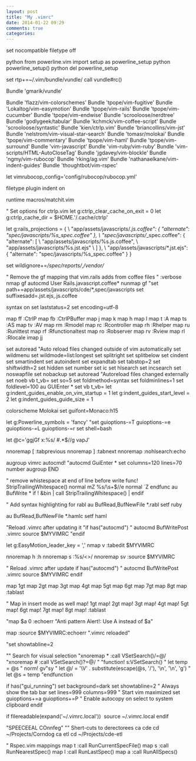 ```yaml
---
layout: post
title: "My .vimrc"
date: 2014-01-22 09:29
comments: true
categories:
---
```


  set nocompatible
  filetype off

  python from powerline.vim import setup as powerline_setup
  python powerline_setup()
  python del powerline_setup

  set rtp+=~/.vim/bundle/vundle/
  call vundle#rc()

  Bundle 'gmarik/vundle'

  Bundle 'flazz/vim-colorschemes'
  Bundle 'tpope/vim-fugitive'
  Bundle 'Lokaltog/vim-easymotion'
  Bundle 'tpope/vim-rails'
  Bundle 'tpope/vim-cucumber'
  Bundle 'tpope/vim-endwise'
  Bundle 'scrooloose/nerdtree'
  Bundle 'godlygeek/tabular'
  Bundle 'kchmck/vim-coffee-script'
  Bundle 'scrooloose/syntastic'
  Bundle 'kien/ctrlp.vim'
  Bundle 'briancollins/vim-jst'
  Bundle 'nelstrom/vim-visual-star-search'
  Bundle 'tomasr/molokai'
  Bundle 'tpope/vim-commentary'
  Bundle 'tpope/vim-haml'
  Bundle 'tpope/vim-surround'
  Bundle 'vim-javascript'
  Bundle 'vim-ruby/vim-ruby'
  Bundle 'vim-scripts/HTML-AutoCloseTag'
  Bundle 'jgdavey/vim-blockle'
  Bundle 'ngmy/vim-rubocop'
  Bundle 'rking/ag.vim'
  Bundle 'nathanaelkane/vim-indent-guides'
  Bundle 'thoughtbot/vim-rspec'


  let vimrubocop_config='config/rubocop/rubocop.yml'

  filetype plugin indent on

  runtime macros/matchit.vim

  " Set options for ctrlp.vim
  let g:ctrlp_clear_cache_on_exit = 0
  let g:ctrlp_cache_dir = $HOME.'/.cache/ctrlp'

  let g:rails_projections = {
        \ "app/assets/javascripts/*.js.coffee": { "alternate": "spec/javascripts/%s_spec.coffee" },
        \ "spec/javascripts/*_spec.coffee": { "alternate": [
        \   "app/assets/javascripts/%s.js.coffee",
        \   "app/assets/javascripts/%s.jst.ejs"
        \ ] },
        \ "app/assets/javascripts/*.jst.ejs": { "alternate": "spec/javascripts/%s_spec.coffee" }
        \}

  set wildignore+=*/spec/reports/*,*/vendor/*

  " Remove the gf mapping that vim.rails adds from coffee files
  " :verbose nmap gf
  autocmd User Rails.javascript.coffee* nunmap <buffer> gf
  "set path+=app/assets/javascripts/cde/*,spec/javascripts
  set suffixesadd=.jst.ejs,.js.coffee

  syntax on
  set laststatus=2
  set encoding=utf-8

  map <leader>ff :CtrlP<CR>
  map <leader>fb :CtrlPBuffer<CR>
  map <C-j> <C-W>j
  map <C-k> <C-W>k
  map <C-h> <C-W>h
  map <C-l> <C-W>l
  map <leader>t  :A<CR>
  map <leader>ts :AS<CR>
  map <leader>tv :AV<CR>
  map <leader>rm :Rmodel<CR>
  map <leader>rc :Rcontroller<CR>
  map <leader>rh :Rhelper<CR>
  map <leader>ru :Runittest<CR>
  map <leader>rf :Rfunctionaltest<CR>
  map <leader>ro :Robserver<CR>
  map <leader>rv :Rview<CR>
  map <leader>rl :Rlocale<CR>
  imap jj <Esc>

  set autoread    "Auto reload files changed outside of vim automatically
  set wildmenu
  set wildmode=list:longest
  set splitright
  set splitbelow
  set cindent
  set smartindent
  set autoindent
  set expandtab
  set tabstop=2
  set shiftwidth=2
  set hidden
  set number
  set ic
  set hlsearch
  set incsearch
  set noswapfile
  set nobackup
  set autoread      "Autoreload files changed externally
  set noeb vb t_vb=
  set so=5
  set foldmethod=syntax
  set foldminlines=1
  set foldlevel=100
  au GUIEnter * set vb t_vb=
  let g:indent_guides_enable_on_vim_startup = 1
  let g:indent_guides_start_level = 2
  let g:indent_guides_guide_size = 1

  colorscheme Molokai
  set guifont=Monaco:h15

  let g:Powerline_symbols = 'fancy'
  "set guioptions-=T guioptions-=e guioptions-=L guioptions-=r
  set shell=bash

  let @c='ggjGf x:%s/ #.*$//g
  vapJ'

  nnoremap <Leader>[ :tabprevious<CR>
  nnoremap <Leader>] :tabnext<CR>
  nnoremap <silent> <Enter> :nohlsearch<Bar>:echo<CR>

  augroup vimrc
  autocmd!
  "autocmd GuiEnter * set columns=120 lines=70 number
  augroup END

  " remove whistespace at end of line before write
  func! StripTrailingWhitespace()
    normal mZ
    %s/\s\+$//e
    normal `Z
  endfunc
  au BufWrite * if ! &bin | call StripTrailingWhitespace() | endif

  " Add syntax highlighting for rabl
  au BufRead,BufNewFile *.rabl setf ruby

  au BufRead,BufNewFile *.hamlc setf haml

  "Reload .vimrc after updating it
  "if has("autocmd")
  "  autocmd BufWritePost .vimrc source $MYVIMRC
  "endif

  let g:EasyMotion_leader_key = ','
  nmap <leader>v :tabedit $MYVIMRC<CR>

  nnoremap <Leader>h :h <C-r><C-w><CR>
  nnoremap <Leader>s :%s/\<<C-r><C-w>\>/
  nnoremap <Leader>sv :source $MYVIMRC<CR>

  " Reload .vimrc after update
  if has("autocmd")
    " autocmd BufWritePost .vimrc source $MYVIMRC
  endif

  map <D-1> 1gt
  map <D-2> 2gt
  map <D-3> 3gt
  map <D-4> 4gt
  map <D-5> 5gt
  map <D-6> 6gt
  map <D-7> 7gt
  map <D-8> 8gt
  map <D-9> :tablast<CR>

  " Map in insert mode as well
  map! <D-1> 1gt
  map! <D-2> 2gt
  map! <D-3> 3gt
  map! <D-4> 4gt
  map! <D-5> 5gt
  map! <D-6> 6gt
  map! <D-7> 7gt
  map! <D-8> 8gt
  map! <D-9> :tablast<CR>

  "map $a <ESC>0 :echoerr "Anti pattern Alert!: Use A instead of $a"<CR>

  map <F3> :source $MYVIMRC<CR>:echoerr ".vimrc reloaded"<CR>

  "set showtabline=2

  "" Search for visual selection
  "xnoremap * :<C-u>call <SID>VSetSearch()<CR>/<C-R>=@/<CR><CR>
  "xnoremap # :<C-u>call <SID>VSetSearch()<CR>?<C-R>=@/<CR><CR>
  "
  "function! s:VSetSearch()
  "  let temp = @s
  "  norm! gv"sy
  "  let @/ = '\V' . substitute(escape(@s, '/\'), '\n', '\\n', 'g')
  "  let @s = temp
  "endfunction

  if has("gui_running")
    set background=dark
    set showtabline=2 " Always show the tab bar
    set lines=999 columns=999 " Start vim maximized
    set guioptions+=a guioptions+=P " Enable autocopy on select to system clipboard
  endif

  if filereadable(expand('~/.vimrc.local'))
    source ~/.vimrc.local
  endif

  "SPEECEEAL COnnfeg"
  "" Shert-cuts to derectorees
  ca cde cd ~/Projects/Corndog
  ca etl cd ~/Projects/cde-etl

  " Rspec.vim mappings
  map <Leader>t :call RunCurrentSpecFile()<CR>
  map <Leader>s :call RunNearestSpec()<CR>
  map <Leader>l :call RunLastSpec()<CR>
  map <Leader>a :call RunAllSpecs()<CR>
